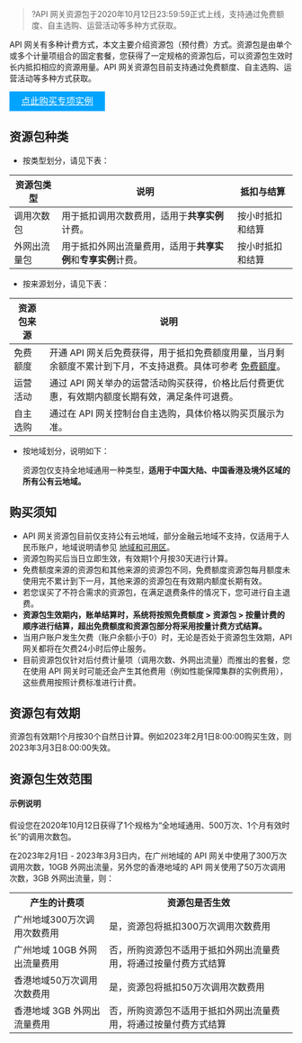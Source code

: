 >?API 网关资源包于2020年10月12日23:59:59正式上线，支持通过免费额度、自主选购、运营活动等多种方式获取。

API 网关有多种计费方式，本文主要介绍资源包（预付费）方式。资源包是由单个或多个计量项组合的固定套餐，您获得了一定规格的资源包后，可以资源包生效时长内抵扣相应的资源用量。API 网关资源包目前支持通过免费额度、自主选购、运营活动等多种方式获取。
<div style="background-color:#00A4FF;width:170px;height:35px;line-height:35px;text-align:center"><a href="https://buy.cloud.tencent.com/apigateway" target="_blank" style="color:white;font-size:16px">点此购买专项实例</a></div>



## 资源包种类

- 按类型划分，请见下表：
<table>
<thead>
<tr>
<th>资源包类型</th>
<th>说明</th>
<th>抵扣与结算</th>
</tr>
</thead>
<tbody><tr>
<td>调用次数包</td>
<td>用于抵扣调用次数费用，适用于<strong>共享实例</strong>计费。</td>
<td>按小时抵扣和结算</td>
</tr>
<tr>
<td>外网出流量包</td>
<td>用于抵扣外网出流量费用，适用于<strong>共享实例</strong>和<strong>专享实例</strong>计费。</td>
<td>按小时抵扣和结算</td>
</tr>
</tbody></table>

- 按来源划分，请见下表：
<table>
<thead>
<tr>
<th>资源包来源</th>
<th>说明</th>
</tr>
</thead>
<tbody><tr>
<td>免费额度</td>
<td>开通 API 网关后免费获得，用于抵扣免费额度用量，当月剩余额度不累计到下月，不支持退费。具体可参考 <a href="https://cloud.tencent.com/document/product/628/39301">免费额度</a>。</td>
</tr>
<tr>
<td>运营活动</td>
<td>通过 API 网关举办的运营活动购买获得，价格比后付费更优惠，有效期内额度长期有效，满足条件可退费。</td>
</tr>
<tr>
<td>自主选购</td>
<td>通过在 API 网关控制台自主选购，具体价格以购买页展示为准。</td>
</tr>
</tbody></table>

- 按地域划分，说明如下：

  资源包仅支持全地域通用一种类型，**适用于中国大陆、中国香港及境外区域的所有公有云地域。**

## 购买须知

- API 网关资源包目前仅支持公有云地域，部分金融云地域不支持，仅适用于人民币账户，地域说明请参见 [地域和可用区](https://cloud.tencent.com/document/product/628/39777)。
- 资源包购买后当日立即生效，有效期1个月按30天进行计算。
- 免费额度来源的资源包和其他来源的资源包不同，免费额度资源包每月额度未使用完不累计到下一月，其他来源的资源包在有效期内额度长期有效。
- 若您误买了不符合需求的资源包，在满足退费条件的情况下，您可进行自主退费。
- **资源包生效期内，账单结算时，系统将按照免费额度 > 资源包 > 按量计费的顺序进行结算，超出免费额度和资源包部分将采用按量计费方式结算。**
- 当用户账户发生欠费（账户余额小于0）时，无论是否处于资源包生效期，API 网关都将在欠费24小时后停止服务。
- 目前资源包仅针对后付费计量项（调用次数、外网出流量）而推出的套餐，您在使用 API 网关时可能还会产生其他费用（例如性能保障集群的实例费用），这些费用按照计费标准进行计费。

## 资源包有效期

资源包有效期1个月按30个自然日计算。例如2023年2月1日8:00:00购买生效，则2023年3月3日8:00:00失效。

## 资源包生效范围

#### 示例说明

假设您在2020年10月12日获得了1个规格为“全地域通用、500万次、1个月有效时长”的调用次数包。

在2023年2月1日 - 2023年3月3日内，在广州地域的 API 网关中使用了300万次调用次数，10GB 外网出流量，另外您的香港地域的 API 网关使用了50万次调用次数，3GB 外网出流量，则：

<table>
   <tr>
      <th>产生的计费项</th>
      <th>资源包是否生效</th>
   </tr>
   <tr>
      <td>广州地域300万次调用次数费用</td>
      <td>是，资源包将抵扣300万次调用次数费用</td>
   </tr>
   <tr>
      <td>广州地域 10GB 外网出流量费用</td>
      <td>否，所购资源包不适用于抵扣外网出流量费用，将通过按量付费方式结算</td>
   </tr>
   <tr>
      <td>香港地域50万次调用次数费用</td>
      <td>是，资源包将抵扣50万次调用次数费用</td>
   </tr>
   <tr>
      <td>香港地域 3GB 外网出流量费用</td>
      <td>否，所购资源包不适用于抵扣外网出流量费用，将通过按量付费方式结算</td>
   </tr>
</table>
